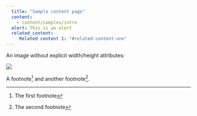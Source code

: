 ```yaml
---
  title: "Sample content page"
  content:
    - content/samples/intro
  alert: This is an alert
  related_content:
     Related content 1: "#related-content-one"
---
```


An image without explicit width/height attributes:

<img src="/packs/v1/static/images/content/hero-images/0013-3570599669a8da7d375320f4003d2d61.jpg">

A footnote[^1] and another footnote[^2].

[^1]:
    The first footnote

[^2]:
    The second footnote
